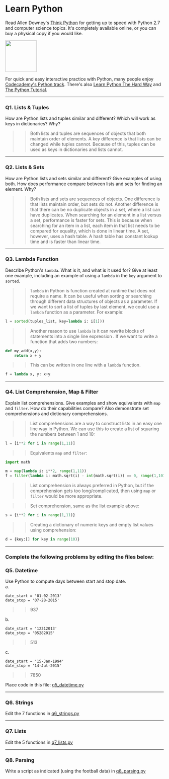 # Learn Python

Read Allen Downey's [Think Python](http://www.greenteapress.com/thinkpython/) for getting up to speed with Python 2.7 and computer science topics. It's completely available online, or you can buy a physical copy if you would like.

<a href="http://www.greenteapress.com/thinkpython/"><img src="img/think_python.png" style="width: 100px;" target="_blank"></a>

For quick and easy interactive practice with Python, many people enjoy [Codecademy's Python track](http://www.codecademy.com/en/tracks/python). There's also [Learn Python The Hard Way](http://learnpythonthehardway.org/book/) and [The Python Tutorial](https://docs.python.org/2/tutorial/).

---

### Q1. Lists &amp; Tuples

How are Python lists and tuples similar and different? Which will work as keys in dictionaries? Why?

>> Both lists and tuples are sequences of objects that both maintain order of elements. A key difference is that lists can be changed while tuples cannot. Because of this, tuples can be used as keys in dictionaries and lists cannot.

---

### Q2. Lists &amp; Sets

How are Python lists and sets similar and different? Give examples of using both. How does performance compare between lists and sets for finding an element. Why?

>> Both lists and sets are sequences of objects. One difference is that lists maintain order, but sets do not. Another difference is that there can be no duplicate objects in a set, where a list can have duplicates. When searching for an element in a list versus a set, performance is faster for sets. This is because when searching for an item in a list, each item in that list needs to be compared for equality, which is done in linear time. A set, however, uses a hash table. A hash table has constant lookup time and is faster than linear time.

---

### Q3. Lambda Function

Describe Python's `lambda`. What is it, and what is it used for? Give at least one example, including an example of using a `lambda` in the `key` argument to `sorted`.

>> `lambda` in Python is function created at runtime that does not require a name. It can be useful when sorting or searching through different data structures of objects as a parameter. If we want to sort a list of tuples by last element, we could use a `lambda` function as a parameter. For example:
```python
l = sorted(tuples_list, key=lambda i: i[1]))  
```
>> Another reason to use `lambda` is it can rewrite blocks of statements into a single line expression . If we want to write a function that adds two numbers:
```python
def my_add(x,y):
    return x + y
```
>> This can be written in one line with a `lambda` function.
```python
f = lambda x, y: x+y
```

---

### Q4. List Comprehension, Map &amp; Filter

Explain list comprehensions. Give examples and show equivalents with `map` and `filter`. How do their capabilities compare? Also demonstrate set comprehensions and dictionary comprehensions.

>> List comprehensions are a way to construct lists in an easy one line way in Python. We can use this to create a list of squaring the numbers between 1 and 10:
```python
l = [i**2 for i in range(1,11)]
```
>> Equivalents `map` and `filter`:
```python
import math

m = map(lambda i: i**2, range(1,11))
f = filter(lambda i: math.sqrt(i) - int(math.sqrt(i)) == 0, range(1,101))
```
>> List comprehension is always preferred in Python, but if the comprehension gets too long/complicated, then using `map` or `filter` would be more appropriate.

>> Set comprehension, same as the list example above:
```python
s = {i**2 for i in range(1,11)}
```
>> Creating a dictionary of numeric keys and empty list values using comprehension:
```python
d = {key:[] for key in range(10)}
``` 

---

### Complete the following problems by editing the files below:

### Q5. Datetime
Use Python to compute days between start and stop date.   
a.  

```
date_start = '01-02-2013'    
date_stop = '07-28-2015'
```

>> 937

b.  
```
date_start = '12312013'  
date_stop = '05282015'  
```

>> 513

c.  
```
date_start = '15-Jan-1994'      
date_stop = '14-Jul-2015'  
```

>> 7850

Place code in this file: [q5_datetime.py](python/q5_datetime.py)

---

### Q6. Strings
Edit the 7 functions in [q6_strings.py](python/q6_strings.py)

---

### Q7. Lists
Edit the 5 functions in [q7_lists.py](python/q7_lists.py)

---

### Q8. Parsing
Write a script as indicated (using the football data) in [q8_parsing.py](python/q8_parsing.py)





